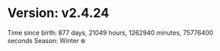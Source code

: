 # Version: v2.4.24
Time since birth: 877 days, 21049 hours, 1262940 minutes, 75776400 seconds
Season: Winter ❄️
